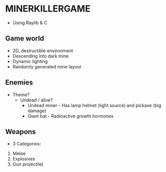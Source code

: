 # MINERKILLERGAME
* Using Raylib & C

## Game world
* 2D, destructible environment
* Descending into dark mine
* Dynamic lighting
* Randomly generated mine layout

## Enemies
* Theme?
  * Undead / alive?
    * Undead miner - Has lamp helmet (light source) and pickaxe (big damage)
    * Giant bat - Radioactive growth hormones

## Weapons
* 3 Categories:
1. Melee
2. Explosives
3. Gun projectile)

